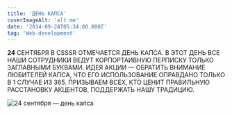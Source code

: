 ```yaml
---
title: 'ДЕНЬ КАПСА'
coverImageAlt: 'alt me'
date: '2014-09-24T05:34:00.000Z'
tag: 'Web-development'
---
```


**24** СЕНТЯБРЯ В CSSSR ОТМЕЧАЕТСЯ ДЕНЬ КАПСА. В ЭТОТ ДЕНЬ ВСЕ НАШИ СОТРУДНИКИ ВЕДУТ КОРПОРТАИВНУЮ ПЕРПИСКУ ТОЛЬКО ЗАГЛАВНЫМИ БУКВАМИ. ИДЕЯ АКЦИИ — ОБРАТИТЬ ВНИМАНИЕ ЛЮБИТЕЛЕЙ КАПСА, ЧТО ЕГО ИСПОЛЬЗОВАНИЕ ОПРАВДАНО ТОЛЬКО В 1 СЛУЧАЕ ИЗ 365. ПРИЗЫВАЕМ ВСЕХ, КТО ЦЕНИТ ПРАВИЛЬНУЮ РАССТАНОВКУ АКЦЕНТОВ, ПОДДЕРЖАТЬ НАШУ ТРАДИЦИЮ.

![24 сентября — день капса](/images/day-of-caps.jpg)
